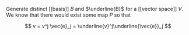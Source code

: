 Generate distinct [[basis]] $B$ and $\underline{B}$ for a [[vector space]] $V$. We know that there would exist some map $P$ so that

$$
v = v^j \vec{e}_j = \underline{v}^j\underline{\vec{e}}_j
$$